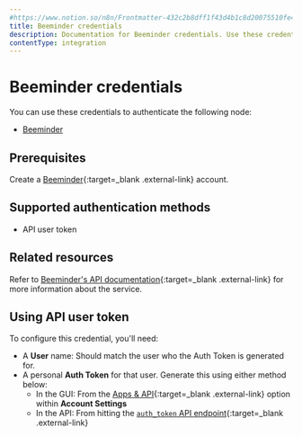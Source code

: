 ```yaml
---
#https://www.notion.so/n8n/Frontmatter-432c2b8dff1f43d4b1c8d20075510fe4
title: Beeminder credentials
description: Documentation for Beeminder credentials. Use these credentials to authenticate Beeminder in n8n, a workflow automation platform.
contentType: integration
---
```


# Beeminder credentials

You can use these credentials to authenticate the following node:

- [Beeminder](/integrations/builtin/app-nodes/n8n-nodes-base.beeminder/)

## Prerequisites

Create a [Beeminder](https://www.beeminder.com/){:target=_blank .external-link} account.

## Supported authentication methods

- API user token

## Related resources

Refer to [Beeminder's API documentation](http://api.beeminder.com/#beeminder-api-reference){:target=_blank .external-link} for more information about the service.

## Using API user token

To configure this credential, you'll need:

- A **User** name: Should match the user who the Auth Token is generated for.
- A personal **Auth Token** for that user. Generate this using either method below:
    - In the GUI: From the [Apps & API](https://help.beeminder.com/article/110-apps-and-api#API-token){:target=_blank .external-link} option within **Account Settings**
    - In the API: From hitting the [`auth_token` API endpoint](http://api.beeminder.com/#auth){:target=_blank .external-link}


